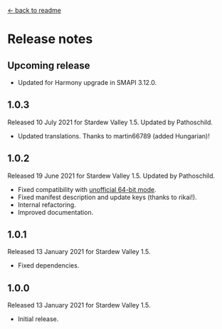 ﻿﻿[← back to readme](README.md)

# Release notes
## Upcoming release
* Updated for Harmony upgrade in SMAPI 3.12.0.

## 1.0.3
Released 10 July 2021 for Stardew Valley 1.5. Updated by Pathoschild.

* Updated translations. Thanks to martin66789 (added Hungarian)!

## 1.0.2
Released 19 June 2021 for Stardew Valley 1.5. Updated by Pathoschild.

* Fixed compatibility with [unofficial 64-bit mode](https://stardewvalleywiki.com/Modding:Migrate_to_64-bit_on_Windows).
* Fixed manifest description and update keys (thanks to rikai!).
* Internal refactoring.
* Improved documentation.

## 1.0.1
Released 13 January 2021 for Stardew Valley 1.5.

* Fixed dependencies.

## 1.0.0
Released 13 January 2021 for Stardew Valley 1.5.

* Initial release.
